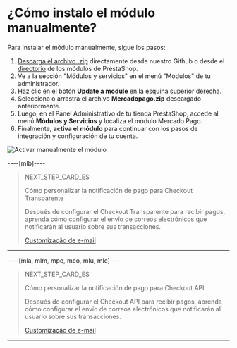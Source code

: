 # ¿Cómo instalo el módulo manualmente?
 
Para instalar el módulo manualmente, sigue los pasos:
 
1. [Descarga el archivo .zip](https://github.com/mercadopago/cart-prestashop-7/releases/latest) directamente desde nuestro Github o desde el [directorio](https://addons.prestashop.com/es/pago-tarjeta-carteras-digitales/23962-mercado-pago.html) de los módulos de PrestaShop.
2. Ve a la sección "Módulos y servicios" en el menú "Módulos" de tu administrador.
3. Haz clic en el botón **Update a module** en la esquina superior derecha.
4. Selecciona o arrastra el archivo **Mercadopago.zip** descargado anteriormente.
5. Luego, en el Panel Administrativo de tu tienda PrestaShop, accede al menú **Módulos y Servicios** y localiza el módulo Mercado Pago.
6. Finalmente, **activa el módulo** para continuar con los pasos de integración y configuración de tu cuenta.

![Activar manualmente el módulo](/images/prestashop/instalacao_manual_es.gif) 

----[mlb]----
> NEXT_STEP_CARD_ES
>
> Cómo personalizar la notificación de pago para Checkout Transparente
>
> Después de configurar el Checkout Transparente para recibir pagos, aprenda cómo configurar el envío de correos electrónicos que notificarán al usuario sobre sus transacciones.
>
> [Customização de e-mail](/developers/es/docs/prestashop/how-tos/email-customization)
------------

----[mla, mlm, mpe, mco, mlu, mlc]----
> NEXT_STEP_CARD_ES
>
> Cómo personalizar la notificación de pago para Checkout API
>
> Después de configurar el Checkout API para recibir pagos, aprenda cómo configurar el envío de correos electrónicos que notificarán al usuario sobre sus transacciones.
>
> [Customização de e-mail](/developers/es/docs/prestashop/how-tos/email-customization)
------------